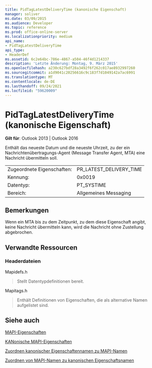 ```yaml
---
title: PidTagLatestDeliveryTime (kanonische Eigenschaft)
manager: soliver
ms.date: 03/09/2015
ms.audience: Developer
ms.topic: reference
ms.prod: office-online-server
ms.localizationpriority: medium
api_name:
- PidTagLatestDeliveryTime
api_type:
- HeaderDef
ms.assetid: 6c2e64bc-786e-4867-a504-46f4d1214337
description: 'Letzte Änderung: Montag, 9. März 2015'
ms.openlocfilehash: a230c627bdf28a3492f6f262c017ae8932997260
ms.sourcegitcommit: a1d9041c20256616c9c183f7d1049142a7ac6991
ms.translationtype: MT
ms.contentlocale: de-DE
ms.lasthandoff: 09/24/2021
ms.locfileid: "59620009"
---
```

# <a name="pidtaglatestdeliverytime-canonical-property"></a>PidTagLatestDeliveryTime (kanonische Eigenschaft)

  
  
**Gilt für**: Outlook 2013 | Outlook 2016 
  
Enthält das neueste Datum und die neueste Uhrzeit, zu der ein Nachrichtenübertragungs-Agent (Message Transfer Agent, MTA) eine Nachricht übermitteln soll. 
  
|||
|:-----|:-----|
|Zugeordnete Eigenschaften:  <br/> |PR_LATEST_DELIVERY_TIME  <br/> |
|Kennung:  <br/> |0x0019  <br/> |
|Datentyp:  <br/> |PT_SYSTIME  <br/> |
|Bereich:  <br/> |Allgemeines Messaging  <br/> |
   
## <a name="remarks"></a>Bemerkungen

Wenn ein MTA bis zu dem Zeitpunkt, zu dem diese Eigenschaft angibt, keine Nachricht übermitteln kann, wird die Nachricht ohne Zustellung abgebrochen. 
  
## <a name="related-resources"></a>Verwandte Ressourcen

### <a name="header-files"></a>Headerdateien

Mapidefs.h
  
> Stellt Datentypdefinitionen bereit.
    
Mapitags.h
  
> Enthält Definitionen von Eigenschaften, die als alternative Namen aufgelistet sind.
    
## <a name="see-also"></a>Siehe auch



[MAPI-Eigenschaften](mapi-properties.md)
  
[KANonische MAPI-Eigenschaften](mapi-canonical-properties.md)
  
[Zuordnen kanonischer Eigenschaftennamen zu MAPI-Namen](mapping-canonical-property-names-to-mapi-names.md)
  
[Zuordnen von MAPI-Namen zu kanonischen Eigenschaftsnamen](mapping-mapi-names-to-canonical-property-names.md)

